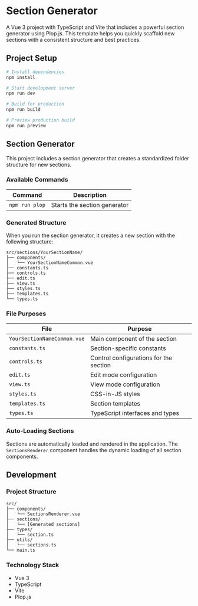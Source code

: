 # Section Generator

A Vue 3 project with TypeScript and Vite that includes a powerful section generator using Plop.js. This template helps you quickly scaffold new sections with a consistent structure and best practices.

## Project Setup

```bash
# Install dependencies
npm install

# Start development server
npm run dev

# Build for production
npm run build

# Preview production build
npm run preview
```

## Section Generator

This project includes a section generator that creates a standardized folder structure for new sections.

### Available Commands

| Command | Description |
|---------|-------------|
| `npm run plop` | Starts the section generator |

### Generated Structure

When you run the section generator, it creates a new section with the following structure:

```
src/sections/YourSectionName/
├── components/
│   └── YourSectionNameCommon.vue
├── constants.ts
├── controls.ts
├── edit.ts
├── view.ts
├── styles.ts
├── templates.ts
└── types.ts
```

### File Purposes

| File | Purpose |
|------|---------|
| `YourSectionNameCommon.vue` | Main component of the section |
| `constants.ts` | Section-specific constants |
| `controls.ts` | Control configurations for the section |
| `edit.ts` | Edit mode configuration |
| `view.ts` | View mode configuration |
| `styles.ts` | CSS-in-JS styles |
| `templates.ts` | Section templates |
| `types.ts` | TypeScript interfaces and types |

### Auto-Loading Sections

Sections are automatically loaded and rendered in the application. The `SectionsRenderer` component handles the dynamic loading of all section components.

## Development

### Project Structure

```
src/
├── components/
│   └── SectionsRenderer.vue
├── sections/
│   └── [Generated sections]
├── types/
│   └── section.ts
├── utils/
│   └── sections.ts
└── main.ts
```

### Technology Stack

- Vue 3
- TypeScript
- Vite
- Plop.js
